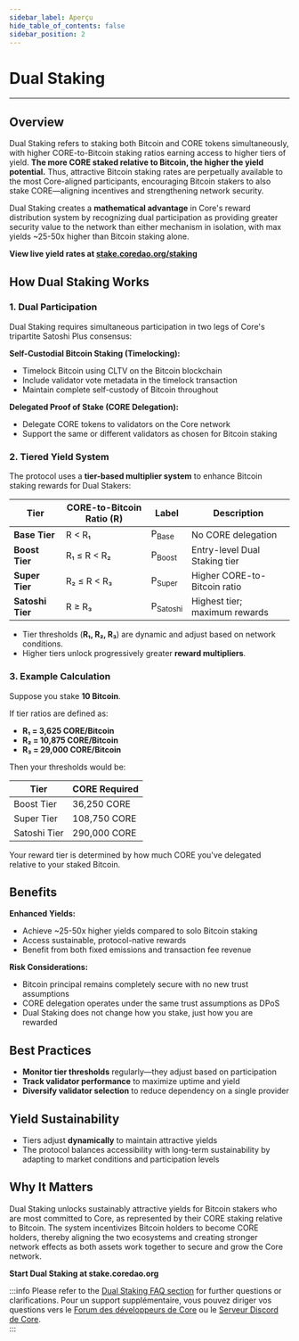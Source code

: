 ```yaml
---
sidebar_label: Aperçu
hide_table_of_contents: false
sidebar_position: 2
---
```


# Dual Staking

---

## Overview

Dual Staking refers to staking both Bitcoin and CORE tokens simultaneously, with higher CORE-to-Bitcoin staking ratios earning access to higher tiers of yield. **The more CORE staked relative to Bitcoin, the higher the yield potential.** Thus, attractive Bitcoin staking rates are perpetually available to the most Core-aligned participants, encouraging Bitcoin stakers to also stake CORE—aligning incentives and strengthening network security.

Dual Staking creates a **mathematical advantage** in Core's reward distribution system by recognizing dual participation as providing greater security value to the network than either mechanism in isolation, with max yields ~25-50x higher than Bitcoin staking alone.

**View live yield rates at [stake.coredao.org/staking](https://stake.coredao.org/staking)**

## How Dual Staking Works

### 1. Dual Participation

Dual Staking requires simultaneous participation in two legs of Core's tripartite Satoshi Plus consensus:

**Self-Custodial Bitcoin Staking (Timelocking):**

- Timelock Bitcoin using CLTV on the Bitcoin blockchain
- Include validator vote metadata in the timelock transaction
- Maintain complete self-custody of Bitcoin throughout

**Delegated Proof of Stake (CORE Delegation):**

- Delegate CORE tokens to validators on the Core network
- Support the same or different validators as chosen for Bitcoin staking

### 2. Tiered Yield System

The protocol uses a **tier-based multiplier system** to enhance Bitcoin staking rewards for Dual Stakers:

| **Tier**         | **CORE-to-Bitcoin Ratio (R)** | **Label**           | **Description**               |
| ---------------- | ------------------------------------------------ | ------------------- | ----------------------------- |
| **Base Tier**    | R < R₁                  | P<sub>Base</sub>    | No CORE delegation            |
| **Boost Tier**   | R₁ ≤ R < R₂             | P<sub>Boost</sub>   | Entry-level Dual Staking tier |
| **Super Tier**   | R₂ ≤ R < R₃             | P<sub>Super</sub>   | Higher CORE-to-Bitcoin ratio  |
| **Satoshi Tier** | R ≥ R₃                                           | P<sub>Satoshi</sub> | Highest tier; maximum rewards |

- Tier thresholds (**R₁, R₂, R₃**) are dynamic and adjust based on network conditions.
- Higher tiers unlock progressively greater **reward multipliers**.

### 3. Example Calculation

Suppose you stake **10 Bitcoin**.

If tier ratios are defined as:

- **R₁ = 3,625 CORE/Bitcoin**
- **R₂ = 10,875 CORE/Bitcoin**
- **R₃ = 29,000 CORE/Bitcoin**

Then your thresholds would be:

| **Tier**     | **CORE Required** |
| ------------ | ----------------- |
| Boost Tier   | 36,250 CORE       |
| Super Tier   | 108,750 CORE      |
| Satoshi Tier | 290,000 CORE      |

Your reward tier is determined by how much CORE you've delegated relative to your staked Bitcoin.

## Benefits

**Enhanced Yields:**

- Achieve ~25-50x higher yields compared to solo Bitcoin staking
- Access sustainable, protocol-native rewards
- Benefit from both fixed emissions and transaction fee revenue

**Risk Considerations:**

- Bitcoin principal remains completely secure with no new trust assumptions
- CORE delegation operates under the same trust assumptions as DPoS
- Dual Staking does not change how you stake, just how you are rewarded

## Best Practices

- **Monitor tier thresholds** regularly—they adjust based on participation
- **Track validator performance** to maximize uptime and yield
- **Diversify validator selection** to reduce dependency on a single provider

## Yield Sustainability

- Tiers adjust **dynamically** to maintain attractive yields
- The protocol balances accessibility with long-term sustainability by adapting to market conditions and participation levels

## Why It Matters

Dual Staking unlocks sustainably attractive yields for Bitcoin stakers who are most committed to Core, as represented by their CORE staking relative to Bitcoin. The system incentivizes Bitcoin holders to become CORE holders, thereby aligning the two ecosystems and creating stronger network effects as both assets work together to secure and grow the Core network.

**Start Dual Staking at stake.coredao.org**

:::info
Please refer to the [Dual Staking FAQ section](../../../FAQs/dual-staking-faqs.md) for further questions or clarifications. Pour un support supplémentaire, vous pouvez diriger vos questions vers le [Forum des développeurs de Core](http://forum.coredao.org) ou le [Serveur Discord de Core](https://discord.gg/M2AGJKSG).\
:::

